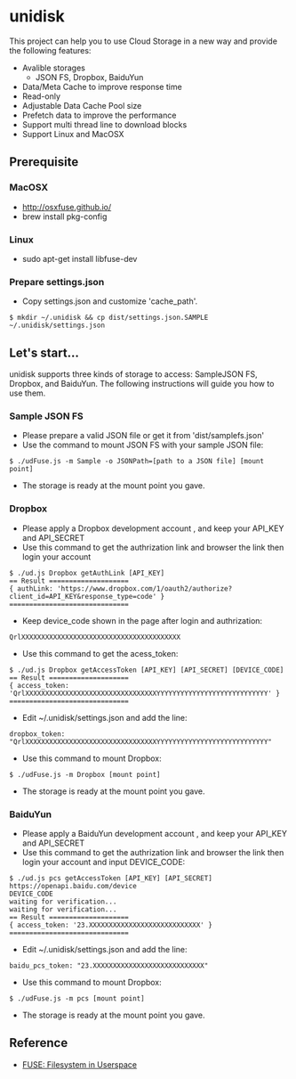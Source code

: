 # unidisk

This project can help you to use Cloud Storage in a new way and provide the following features:
* Avalible storages
  * JSON FS, Dropbox, BaiduYun
* Data/Meta Cache to improve response time
* Read-only
* Adjustable Data Cache Pool size
* Prefetch data to improve the performance
* Support multi thread line to download blocks
* Support Linux and MacOSX

## Prerequisite

### MacOSX
* http://osxfuse.github.io/
* brew install pkg-config

### Linux
* sudo apt-get install libfuse-dev

### Prepare settings.json
* Copy settings.json and customize 'cache_path'.
~~~
$ mkdir ~/.unidisk && cp dist/settings.json.SAMPLE ~/.unidisk/settings.json
~~~

## Let's start...
unidisk supports three kinds of storage to access: SampleJSON FS, Dropbox, and BaiduYun. The following instructions will guide you how to use them.

### Sample JSON FS
* Please prepare a valid JSON file or get it from 'dist/samplefs.json'
* Use the command to mount JSON FS with your sample JSON file:
~~~
$ ./udFuse.js -m Sample -o JSONPath=[path to a JSON file] [mount point]
~~~
* The storage is ready at the mount point you gave.

### Dropbox
* Please apply a Dropbox development account , and keep your API_KEY and API_SECRET
* Use this command to get the authrization link and browser the link then login your account
~~~
$ ./ud.js Dropbox getAuthLink [API_KEY]
== Result ====================
{ authLink: 'https://www.dropbox.com/1/oauth2/authorize?client_id=API_KEY&response_type=code' }
==============================
~~~
* Keep device_code shown in the page after login and authrization:
~~~
QrlXXXXXXXXXXXXXXXXXXXXXXXXXXXXXXXXXXXXXXXX
~~~
* Use this command to get the acess_token:
~~~
$ ./ud.js Dropbox getAccessToken [API_KEY] [API_SECRET] [DEVICE_CODE]
== Result ====================
{ access_token: 'QrlXXXXXXXXXXXXXXXXXXXXXXXXXXXXXXXXXYYYYYYYYYYYYYYYYYYYYYYYYYYYY' }
==============================
~~~
* Edit ~/.unidisk/settings.json and add the line:
~~~
dropbox_token: "QrlXXXXXXXXXXXXXXXXXXXXXXXXXXXXXXXXXYYYYYYYYYYYYYYYYYYYYYYYYYYYY"
~~~
* Use this command to mount Dropbox:
~~~
$ ./udFuse.js -m Dropbox [mount point]
~~~
* The storage is ready at the mount point you gave.

### BaiduYun
* Please apply a BaiduYun development account , and keep your API_KEY and API_SECRET
* Use this command to get the authrization link and browser the link then login your account and input DEVICE_CODE:
~~~
$ ./ud.js pcs getAccessToken [API_KEY] [API_SECRET]
https://openapi.baidu.com/device
DEVICE_CODE
waiting for verification...
waiting for verification...
== Result ====================
{ access_token: '23.XXXXXXXXXXXXXXXXXXXXXXXXXXXX' }
==============================
~~~
* Edit ~/.unidisk/settings.json and add the line:
~~~
baidu_pcs_token: "23.XXXXXXXXXXXXXXXXXXXXXXXXXXXX"
~~~
* Use this command to mount Dropbox:
~~~
$ ./udFuse.js -m pcs [mount point]
~~~
* The storage is ready at the mount point you gave.

## Reference
* [FUSE: Filesystem in Userspace](http://fuse.sourceforge.net/)
